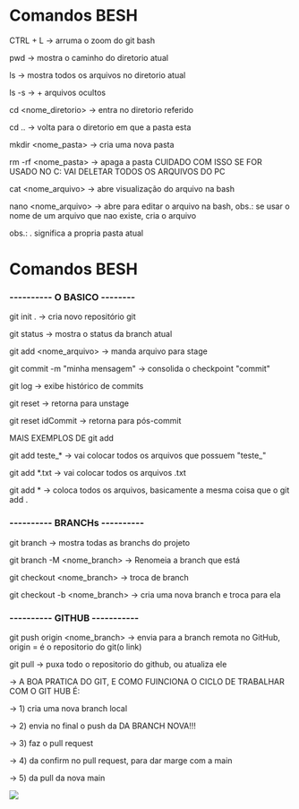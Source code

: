 # Comandos BESH

CTRL + L    -> arruma o zoom do git bash

pwd                         -> mostra o caminho do diretorio atual

ls                          -> mostra todos os arquivos no diretorio atual

ls -s                       -> + arquivos ocultos

cd <nome_diretorio>         -> entra no diretorio referido

cd ..                       -> volta para o diretorio em que a pasta esta

mkdir <nome_pasta>          -> cria uma nova pasta

rm -rf <nome_pasta>         -> apaga a pasta CUIDADO COM ISSO SE FOR USADO NO C: VAI DELETAR TODOS OS ARQUIVOS DO PC

cat <nome_arquivo>          -> abre visualização do arquivo na bash

nano <nome_arquivo>         -> abre para editar o arquivo na bash, obs.: se usar o nome de um arquivo que nao existe, cria o arquivo

obs.: . significa a propria pasta atual

# Comandos BESH

### ---------- O BASICO --------

git init .						    -> cria novo repositório git

git status                     		-> mostra o status da branch atual

git add <nome_arquivo>            	-> manda arquivo para stage

git commit -m "minha mensagem"     	-> consolida o checkpoint "commit"

git log                           	-> exibe histórico de commits

git reset                        	-> retorna para unstage

git reset idCommit             		-> retorna para pós-commit

MAIS EXEMPLOS DE git add

git add teste_*                     -> vai colocar todos os arquivos que possuem "teste_"

git add *.txt                       -> vai colocar todos os arquivos .txt 

git add *                           -> coloca todos os arquivos, basicamente a mesma coisa que o git add .


### ---------- BRANCHs ----------

git branch 					-> mostra todas as branchs do projeto

git branch -M <nome_branch>		-> Renomeia a branch que está

git checkout <nome_branch>			-> troca de branch

git checkout -b <nome_branch>		-> cria uma nova branch e troca para ela


### ---------- GITHUB -----------

git push origin <nome_branch> 		-> envia para a branch remota no GitHub, origin = é o repositorio do git(o link)

git pull                            -> puxa todo o repositorio do github, ou atualiza ele
  
-> A BOA PRATICA DO GIT, E COMO FUINCIONA O CICLO DE TRABALHAR COM O GIT HUB É:

-> 1) cria uma nova branch local

-> 2) envia no final o push da DA BRANCH NOVA!!!

-> 3) faz o pull request 

-> 4) da confirm no pull request, para dar marge com a main

-> 5) da pull da nova main

![](https://i.imgur.com/hDmJgsC.png)

